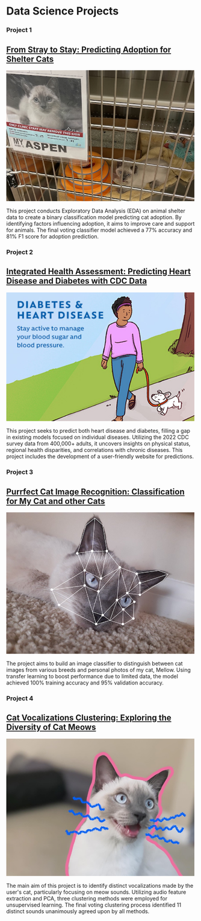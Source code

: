 # Data Science Projects

### Project 1
## [From Stray to Stay: Predicting Adoption for Shelter Cats](https://github.com/sun712k/animal-shelter.git)
[<img src="https://raw.githubusercontent.com/sun712k/portfolio/main/images/mellow_shelter.jpg" alt="Image" width="500" >](https://github.com/sun712k/animal-shelter.git)

This project conducts Exploratory Data Analysis (EDA) on animal shelter data to create a binary classification model predicting cat adoption. By identifying factors influencing adoption, it aims to improve care and support for animals. The final voting classifier model achieved a 77% accuracy and 81% F1 score for adoption prediction.

### Project 2
## [Integrated Health Assessment: Predicting Heart Disease and Diabetes with CDC Data](https://github.com/sun712k/chronic-disease.git)
[<img src="https://raw.githubusercontent.com/sun712k/portfolio/main/images/disease-image.jpeg" alt="Image" width="500" >](https://github.com/sun712k/chronic-disease.git)

This project seeks to predict both heart disease and diabetes, filling a gap in existing models focused on individual diseases. Utilizing the 2022 CDC survey data from 400,000+ adults, it uncovers insights on physical status, regional health disparities, and correlations with chronic diseases. This project includes the development of a user-friendly website for predictions.

### Project 3
## [Purrfect Cat Image Recognition: Classification for My Cat and other Cats](https://github.com/sun712k/cat-recognition.git)
[<img src="https://raw.githubusercontent.com/sun712k/portfolio/main/images/mellow%20face_recognized.jpg" alt="Image" width="500">](https://github.com/sun712k/cat-image-recognition.git)

The project aims to build an image classifier to distinguish between cat images from various breeds and personal photos of my cat, Mellow. Using transfer learning to boost performance due to limited data, the model achieved 100% training accuracy and 95% validation accuracy.

### Project 4
## [Cat Vocalizations Clustering: Exploring the Diversity of Cat Meows](https://github.com/sun712k/cat-recognition.git)
[<img src="https://github.com/sun712k/portfolio/blob/main/images/mellow_meowing.jpg" alt="Image" width="500">](https://github.com/sun712k/cat-vocalization-clustering.git)

The main aim of this project is to identify distinct vocalizations made by the user's cat, particularly focusing on meow sounds. Utilizing audio feature extraction and PCA, three clustering methods were employed for unsupervised learning. The final voting clustering process identified 11 distinct sounds unanimously agreed upon by all methods.
